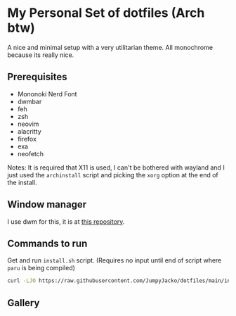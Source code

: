 # My Personal Set of dotfiles (Arch btw)
A nice and minimal setup with a very utilitarian theme. All monochrome because its really nice.

## Prerequisites
- Mononoki Nerd Font
- dwmbar
- feh
- zsh
- neovim
- alacritty
- firefox
- exa
- neofetch

Notes:
It is required that X11 is used, I can't be bothered with wayland and I just used the `archinstall` script and picking the `xorg` option at the end of the install.

## Window manager
I use dwm for this, it is at [this repository](https://github.com/JumpyJacko/dwm).

## Commands to run
Get and run `install.sh` script. (Requires no input until end of script where `paru` is being compiled)
```sh
curl -LJO https://raw.githubusercontent.com/JumpyJacko/dotfiles/main/install.sh && bash ./install.sh
```

## Gallery
